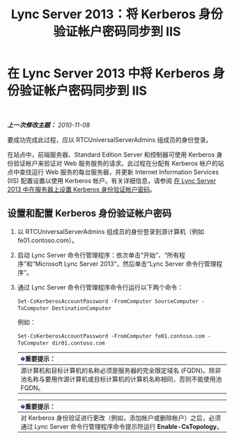 ﻿---
title: Lync Server 2013：将 Kerberos 身份验证帐户密码同步到 IIS
TOCTitle: 将 Kerberos 身份验证帐户密码同步到 IIS
ms:assetid: 05925a66-2684-4c1b-adfa-69bd0da1bf38
ms:mtpsurl: https://technet.microsoft.com/zh-cn/library/Gg398107(v=OCS.15)
ms:contentKeyID: 49311871
ms.date: 05/19/2016
mtps_version: v=OCS.15
ms.translationtype: HT
---

# 在 Lync Server 2013 中将 Kerberos 身份验证帐户密码同步到 IIS

 

_**上一次修改主题：** 2010-11-08_

要成功完成此过程，应以 RTCUniversalServerAdmins 组成员的身份登录。

在站点中，前端服务器、Standard Edition Server 和控制器可使用 Kerberos 身份验证帐户来验证对 Web 服务服务的请求。此过程在分配有 Kerberos 帐户的站点中查找运行 Web 服务的每台服务器，并更新 Internet Information Services (IIS) 配置设置以使用 Kerberos 帐户。有关详细信息，请参阅 [在 Lync Server 2013 中在服务器上设置 Kerberos 身份验证帐户密码](lync-server-2013-set-a-kerberos-authentication-account-password-on-a-server.md)。

## 设置和配置 Kerberos 身份验证帐户密码

1.  以 RTCUniversalServerAdmins 组成员的身份登录到源计算机（例如 fe01.contoso.com）。

2.  启动 Lync Server 命令行管理程序：依次单击“开始”、“所有程序”和“Microsoft Lync Server 2013”，然后单击“Lync Server 命令行管理程序”。

3.  通过 Lync Server 命令行管理程序命令行运行以下两个命令：
    
        Set-CsKerberosAccountPassword -FromComputer SourceComputer -ToComputer DestinationComputer
    
    例如：
    
        Set-CsKerberosAccountPassword -FromComputer fe01.contoso.com -ToComputer dir01.contoso.com
    
    <table>
    <thead>
    <tr class="header">
    <th><img src="images/Gg398794.important(OCS.15).gif" title="important" alt="important" />重要提示：</th>
    </tr>
    </thead>
    <tbody>
    <tr class="odd">
    <td>源计算机和目标计算机的名称必须是服务器的完全限定域名 (FQDN)。除非池名称与要用作源计算机或目标计算机的计算机名称相同，否则不能使用池 FQDN。</td>
    </tr>
    </tbody>
    </table>
    
    <table>
    <thead>
    <tr class="header">
    <th><img src="images/Gg398794.important(OCS.15).gif" title="important" alt="important" />重要提示：</th>
    </tr>
    </thead>
    <tbody>
    <tr class="odd">
    <td>对 Kerberos 身份验证进行更改（例如，添加帐户或删除帐户）之后，必须通过 Lync Server 命令行管理程序命令提示符运行 <strong>Enable-CsTopology</strong>。</td>
    </tr>
    </tbody>
    </table>

